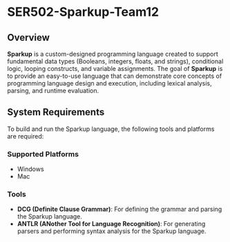 # SER502-Sparkup-Team12

## Overview
**Sparkup** is a custom-designed programming language created to support fundamental data types (Booleans, integers, floats, and strings), conditional logic, looping constructs, and variable assignments. The goal of **Sparkup** is to provide an easy-to-use language that can demonstrate core concepts of programming language design and execution, including lexical analysis, parsing, and runtime evaluation.

## System Requirements
To build and run the Sparkup language, the following tools and platforms are required:

### Supported Platforms
- Windows
- Mac

### Tools
- **DCG (Definite Clause Grammar)**: For defining the grammar and parsing the Sparkup language.
- **ANTLR (ANother Tool for Language Recognition)**: For generating parsers and performing syntax analysis for the Sparkup language.


